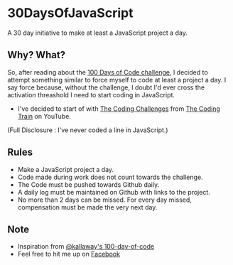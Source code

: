 # 30DaysOfJavaScript
A 30 day initiative to make at least a JavaScript project a day.

## Why? What?
So, after reading about the [100 Days of Code challenge](https://medium.freecodecamp.com/join-the-100daysofcode-556ddb4579e4#.fs6dm4o3t), I decided to attempt something similar to force myself to code at least a project a day. I say force because, without the challenge, I doubt I'd ever cross the activation threashold I need to start coding in JavaScript.

* I've decided to start of with [The Coding Challenges](https://www.youtube.com/watch?v=17WoOqgXsRM&list=PLRqwX-V7Uu6ZiZxtDDRCi6uhfTH4FilpH) from [The Coding Train](https://www.youtube.com/channel/UCvjgXvBlbQiydffZU7m1_aw) on YouTube.

(Full Disclosure : I've never coded a line in JavaScript.)

## Rules
* Make a JavaScript project a day.
* Code made during work does not count towards the challenge.
* The Code must be pushed towards Github daily.
* A daily log must be maintained on Github with links to the project.
* No more than 2 days can be missed. For every day missed, compensation must be made the very next day.

## Note
* Inspiration from [@kallaway's 100-day-of-code](https://github.com/Kallaway/100-days-of-code)
* Feel free to hit me up on [Facebook](https://www.facebook.com/nab331)
